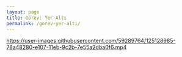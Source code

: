 ```yaml
---
layout: page
title: Görev: Yer Altı
permalink: /gorev-yer-alti/
---
```




https://user-images.githubusercontent.com/59289764/125128985-78a48280-e107-11eb-9c2b-7e55a2dba0f6.mp4




